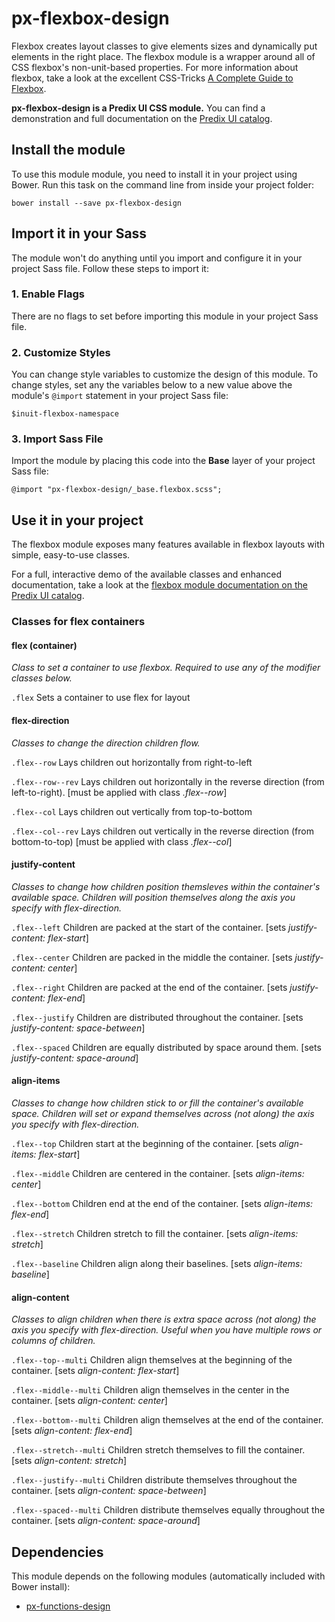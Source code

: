 # px-flexbox-design

Flexbox creates layout classes to give elements sizes and dynamically put elements in the right place. The flexbox module is a wrapper around all of CSS flexbox's non-unit-based properties. For more information about flexbox, take a look at the excellent CSS-Tricks [A Complete Guide to Flexbox](https://css-tricks.com/snippets/css/a-guide-to-flexbox/).

**px-flexbox-design is a Predix UI CSS module.** You can find a demonstration and full documentation on the [Predix UI catalog](https://predixdev.github.io/predix-ui/?show=px-flexbox-design&type=css]).

## Install the module

To use this module module, you need to install it in your project using Bower. Run this task on the command line from inside your project folder:

```
bower install --save px-flexbox-design
```

## Import it in your Sass

The module won't do anything until you import and configure it in your project Sass file. Follow these steps to import it:

### 1. Enable Flags

There are no flags to set before importing this module in your project Sass file.

### 2. Customize Styles

You can change style variables to customize the design of this module. To change styles, set any the variables below to a new value above the module's `@import` statement in your project Sass file:

```
$inuit-flexbox-namespace
```

### 3. Import Sass File

Import the module by placing this code into the **Base** layer of your project Sass file:

```
@import "px-flexbox-design/_base.flexbox.scss";
```

## Use it in your project

The flexbox module exposes many features available in flexbox layouts with simple, easy-to-use classes.

For a full, interactive demo of the available classes and enhanced documentation, take a look at the [flexbox module documentation on the Predix UI catalog](https://predixdev.github.io/predix-ui/?show=px-flexbox-design&type=css).

### Classes for flex containers

#### flex (container)

*Class to set a container to use flexbox. Required to use any of the modifier classes below.*

`.flex` Sets a container to use flex for layout

#### flex-direction

*Classes to change the direction children flow.*

`.flex--row` Lays children out horizontally from right-to-left

`.flex--row--rev` Lays children out horizontally in the reverse direction (from left-to-right). [must be applied with class *.flex--row*]

`.flex--col` Lays children out vertically from top-to-bottom

`.flex--col--rev` Lays children out vertically in the reverse direction (from bottom-to-top) [must be applied with class *.flex--col*]

#### justify-content

*Classes to change how children position themsleves within the container's available space. Children will position themselves along the axis you specify with flex-direction.*

`.flex--left` Children are packed at the start of the container. [sets *justify-content: flex-start*]

`.flex--center` Children are packed in the middle the container. [sets *justify-content: center*]

`.flex--right` Children are packed at the end of the container. [sets *justify-content: flex-end*]

`.flex--justify` Children are distributed throughout the container. [sets *justify-content: space-between*]

`.flex--spaced` Children are equally distributed by space around them. [sets *justify-content: space-around*]

#### align-items

*Classes to change how children stick to or fill the container's available space. Children will set or expand themselves across (not along) the axis you specify with flex-direction.*

`.flex--top` Children start at the beginning of the container. [sets *align-items: flex-start*]

`.flex--middle` Children are centered in the container. [sets *align-items: center*]

`.flex--bottom` Children end at the end of the container. [sets *align-items: flex-end*]

`.flex--stretch` Children stretch to fill the container. [sets *align-items: stretch*]

`.flex--baseline` Children align along their baselines. [sets *align-items: baseline*]

#### align-content

*Classes to align children when there is extra space across (not along) the axis you specify with flex-direction. Useful when you have multiple rows or columns of children.*

`.flex--top--multi` Children align themselves at the beginning of the container. [sets *align-content: flex-start*]

`.flex--middle--multi` Children align themselves in the center in the container. [sets *align-content: center*]

`.flex--bottom--multi` Children align themselves at the end of the container. [sets *align-content: flex-end*]

`.flex--stretch--multi` Children stretch themselves to fill the container. [sets *align-content: stretch*]

`.flex--justify--multi` Children distribute themselves throughout the container. [sets *align-content: space-between*]

`.flex--spaced--multi` Children distribute themselves equally throughout the container. [sets *align-content: space-around*]

## Dependencies

This module depends on the following modules (automatically included with Bower install):

* [px-functions-design](https://github.com/PredixDev/px-functions-design)
